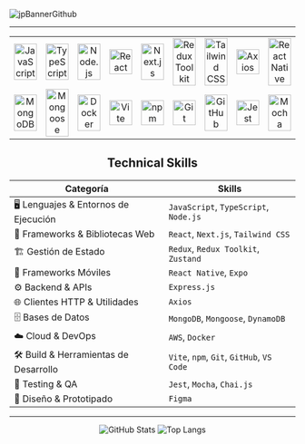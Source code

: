 <p align="center">
  
![jpBannerGithub](https://github.com/user-attachments/assets/c4bf34ba-4533-44e9-8cfd-165d4c40ffe6)

</p>

---

<table align="center" width="100%" cellpadding="0" cellspacing="0">
  <tr>
    <td width="9.09%" align="center">
      <img src="https://cdn.simpleicons.org/javascript/F7DF1E" alt="JavaScript" style="width:100%; max-width:40px;" />
    </td>
    <td width="9.09%" align="center">
      <img src="https://cdn.simpleicons.org/typescript/3178C6" alt="TypeScript" style="width:100%; max-width:40px;" />
    </td>
    <td width="9.09%" align="center">
      <img src="https://cdn.simpleicons.org/node.js/339933" alt="Node.js" style="width:100%; max-width:40px;" />
    </td>
    <td width="9.09%" align="center">
      <img src="https://cdn.simpleicons.org/react/61DAFB" alt="React" style="width:100%; max-width:40px;" />
    </td>
    <td width="9.09%" align="center">
      <img src="https://cdn.simpleicons.org/next.js/ffffff" alt="Next.js" style="width:100%; max-width:40px;" />
    </td>
    <td width="9.09%" align="center">
      <img src="https://cdn.simpleicons.org/redux/764ABC" alt="Redux Toolkit" style="width:100%; max-width:40px;" />
    </td>
    <td width="9.09%" align="center">
      <img src="https://cdn.simpleicons.org/tailwindcss/06B6D4" alt="Tailwind CSS" style="width:100%; max-width:40px;" />
    </td>
    <td width="9.09%" align="center">
      <img src="https://cdn.simpleicons.org/axios/5A29E4" alt="Axios" style="width:100%; max-width:40px;" />
    </td>
    <td width="9.09%" align="center">
      <img src="https://cdn.simpleicons.org/react/61DAFB" alt="React Native" style="width:100%; max-width:40px;" />
    </td>
    <td width="9.09%" align="center">
      <img src="https://cdn.simpleicons.org/expo/4285F4" alt="Expo" style="width:100%; max-width:40px;" />
    </td>
    <td width="9.09%" align="center">
      <img src="https://cdn.simpleicons.org/express/4CAF50" alt="Express.js" style="width:100%; max-width:40px;" />
    </td>
  </tr>
  <tr>
    <td width="9.09%" align="center">
      <img src="https://cdn.simpleicons.org/mongodb/47A248" alt="MongoDB" style="width:100%; max-width:40px;" />
    </td>
    <td width="9.09%" align="center">
      <img src="https://cdn.simpleicons.org/mongoose" alt="Mongoose" style="width:100%; max-width:40px;" />
    </td>
    <td width="9.09%" align="center">
      <img src="https://cdn.simpleicons.org/docker/2496ED" alt="Docker" style="width:100%; max-width:40px;" />
    </td>
    <td width="9.09%" align="center">
      <img src="https://cdn.simpleicons.org/vite/646CFF" alt="Vite" style="width:100%; max-width:40px;" />
    </td>
    <td width="9.09%" align="center">
      <img src="https://cdn.simpleicons.org/npm/CB3837" alt="npm" style="width:100%; max-width:40px;" />
    </td>
    <td width="9.09%" align="center">
      <img src="https://cdn.simpleicons.org/git/F05032" alt="Git" style="width:100%; max-width:40px;" />
    </td>
    <td width="9.09%" align="center">
      <img src="https://cdn.simpleicons.org/github/ffffff" alt="GitHub" style="width:100%; max-width:40px;" />
    </td>
    <td width="9.09%" align="center">
      <img src="https://cdn.simpleicons.org/jest/C21325" alt="Jest" style="width:100%; max-width:40px;" />
    </td>
    <td width="9.09%" align="center">
      <img src="https://cdn.simpleicons.org/mocha/8D6748" alt="Mocha" style="width:100%; max-width:40px;" />
    </td>
    <td width="9.09%" align="center">
      <img src="https://cdn.simpleicons.org/chai/A30701" alt="Chai.js" style="width:100%; max-width:40px;" />
    </td>
    <td width="9.09%" align="center">
      <img src="https://cdn.simpleicons.org/figma/F24E1E" alt="Figma" style="width:100%; max-width:40px;" />
    </td>
  </tr>
</table>


<h2 align="center">Technical Skills</h2>

<div align="center">

| Categoría                              | Skills                                                      |
|----------------------------------------|-------------------------------------------------------------|
| 🖥️ Lenguajes & Entornos de Ejecución  | `JavaScript`, `TypeScript`, `Node.js`                       |
| 🔗 Frameworks & Bibliotecas Web        | `React`, `Next.js`, `Tailwind CSS`                          |
| 🏗️ Gestión de Estado                   | `Redux`, `Redux Toolkit`, `Zustand`                         |
| 📱 Frameworks Móviles                  | `React Native`, `Expo`                                      |
| ⚙️ Backend & APIs                      | `Express.js`                                                |
| 🌐 Clientes HTTP & Utilidades          | `Axios`                                                     |
| 🗄️ Bases de Datos                      | `MongoDB`, `Mongoose`, `DynamoDB`                           |
| ☁️ Cloud & DevOps                      | `AWS`, `Docker`                                             |
| 🛠️ Build & Herramientas de Desarrollo  | `Vite`, `npm`, `Git`, `GitHub`, `VS Code`                   |
| 🧪 Testing & QA                        | `Jest`, `Mocha`, `Chai.js`                                  |
| 🎨 Diseño & Prototipado               | `Figma`                                                     |


</div>

---

<p align="center">
  <img src="https://github-readme-stats.vercel.app/api?username=j0sep0z0&show_icons=true&theme=transparent" alt="GitHub Stats" />   
  <img src="https://github-readme-stats.vercel.app/api/top-langs/?username=j0sep0z0&layout=compact&theme=transparent" alt="Top Langs" />
</p>










